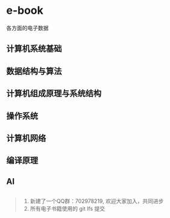 # e-book
各方面的电子数据

## 计算机系统基础


## 数据结构与算法


## 计算机组成原理与系统结构


## 操作系统

## 计算机网络


## 编译原理

## AI

## 










> 1. 新建了一个QQ群：702978219, 欢迎大家加入，共同进步
> 2. 所有电子书籍使用的 git lfs 提交
